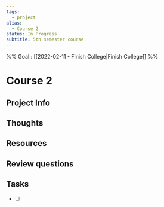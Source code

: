 ```yaml
---
tags: 
  - project
alias:
  - Course 2
status: In Progress
subtitle: 5th semester course.
---
```

%%
Goal:: [[2022-02-11 - Finish College|Finish College]]
%%

# Course 2

## Project Info

## Thoughts 

## Resources

## Review questions

## Tasks
- [ ] 